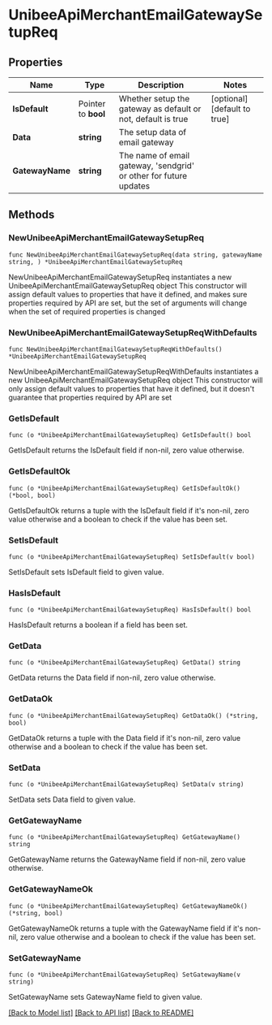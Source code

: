 # UnibeeApiMerchantEmailGatewaySetupReq

## Properties

Name | Type | Description | Notes
------------ | ------------- | ------------- | -------------
**IsDefault** | Pointer to **bool** | Whether setup the gateway as default or not, default is true | [optional] [default to true]
**Data** | **string** | The setup data of email gateway | 
**GatewayName** | **string** | The name of email gateway, &#39;sendgrid&#39; or other for future updates | 

## Methods

### NewUnibeeApiMerchantEmailGatewaySetupReq

`func NewUnibeeApiMerchantEmailGatewaySetupReq(data string, gatewayName string, ) *UnibeeApiMerchantEmailGatewaySetupReq`

NewUnibeeApiMerchantEmailGatewaySetupReq instantiates a new UnibeeApiMerchantEmailGatewaySetupReq object
This constructor will assign default values to properties that have it defined,
and makes sure properties required by API are set, but the set of arguments
will change when the set of required properties is changed

### NewUnibeeApiMerchantEmailGatewaySetupReqWithDefaults

`func NewUnibeeApiMerchantEmailGatewaySetupReqWithDefaults() *UnibeeApiMerchantEmailGatewaySetupReq`

NewUnibeeApiMerchantEmailGatewaySetupReqWithDefaults instantiates a new UnibeeApiMerchantEmailGatewaySetupReq object
This constructor will only assign default values to properties that have it defined,
but it doesn't guarantee that properties required by API are set

### GetIsDefault

`func (o *UnibeeApiMerchantEmailGatewaySetupReq) GetIsDefault() bool`

GetIsDefault returns the IsDefault field if non-nil, zero value otherwise.

### GetIsDefaultOk

`func (o *UnibeeApiMerchantEmailGatewaySetupReq) GetIsDefaultOk() (*bool, bool)`

GetIsDefaultOk returns a tuple with the IsDefault field if it's non-nil, zero value otherwise
and a boolean to check if the value has been set.

### SetIsDefault

`func (o *UnibeeApiMerchantEmailGatewaySetupReq) SetIsDefault(v bool)`

SetIsDefault sets IsDefault field to given value.

### HasIsDefault

`func (o *UnibeeApiMerchantEmailGatewaySetupReq) HasIsDefault() bool`

HasIsDefault returns a boolean if a field has been set.

### GetData

`func (o *UnibeeApiMerchantEmailGatewaySetupReq) GetData() string`

GetData returns the Data field if non-nil, zero value otherwise.

### GetDataOk

`func (o *UnibeeApiMerchantEmailGatewaySetupReq) GetDataOk() (*string, bool)`

GetDataOk returns a tuple with the Data field if it's non-nil, zero value otherwise
and a boolean to check if the value has been set.

### SetData

`func (o *UnibeeApiMerchantEmailGatewaySetupReq) SetData(v string)`

SetData sets Data field to given value.


### GetGatewayName

`func (o *UnibeeApiMerchantEmailGatewaySetupReq) GetGatewayName() string`

GetGatewayName returns the GatewayName field if non-nil, zero value otherwise.

### GetGatewayNameOk

`func (o *UnibeeApiMerchantEmailGatewaySetupReq) GetGatewayNameOk() (*string, bool)`

GetGatewayNameOk returns a tuple with the GatewayName field if it's non-nil, zero value otherwise
and a boolean to check if the value has been set.

### SetGatewayName

`func (o *UnibeeApiMerchantEmailGatewaySetupReq) SetGatewayName(v string)`

SetGatewayName sets GatewayName field to given value.



[[Back to Model list]](../README.md#documentation-for-models) [[Back to API list]](../README.md#documentation-for-api-endpoints) [[Back to README]](../README.md)


